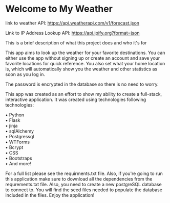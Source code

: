 
# Welcome to My Weather

link to weather API: https://api.weatherapi.com/v1/forecast.json

Link to IP Address Lookup API: https://api.ipify.org?format=json

This is a brief description of what this project does and who it's for

This app aims to look up the weather for your favorite destinations. You can either use the app without signing up or create an account and save your favorite locations for quick reference. You also set what your home location is, which will automatically show you the weather and other statistics as soon as you log in. 

The password is encrypted in the database so there is no need to worry.

This app was created as an effort to show my ability to create a full-stack, interactive application. It was created using technologies following technologies: 

•	Python  
•	Flask   
•	jinja  
•	sqlAlchemy  
•	Postgressql    
•	WTForms    
•	Bcrypt   
•	CSS    
•	Bootstraps      
•	And more!      

For a full list please see the requirments.txt file. Also, if you're going to run this application make sure to download all the dependencies from the requrements.txt file. Also, you need to create a new postgreSQL database to connect to. You will find the seed files needed to populate the database included in the files. Enjoy the application!
